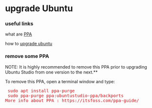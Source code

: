# upgrade Ubuntu

### useful links

what are [PPA](https://itsfoss.com/ppa-guide/)

how to [upgrade ubuntu](https://ubuntu.com/blog/how-to-upgrade-from-ubuntu-18-04-lts-to-20-04-lts-today) 

### remove some PPA

NOTE:
It is highly recommended to remove this PPA prior to upgrading Ubuntu
Studio from one version to the next.**

To
remove this PPA, open a terminal window and type:

<pre class="western"><a name="line-46"></a><a name="line-47"></a><a name="line-48"></a><a name="line-1-1"></a><font color="#ce181e"> sudo apt install ppa-purge</font>
<a name="line-2-1"></a><font color="#ce181e"> sudo ppa-purge ppa:ubuntustudio-ppa/backports</font>
<font color="#ce181e">More info about PPA : https://itsfoss.com/ppa-guide/</font></pre>

